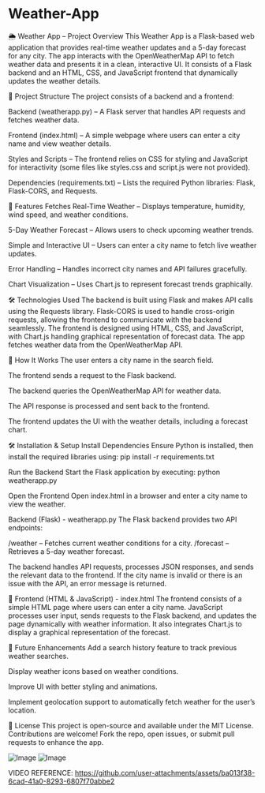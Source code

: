 # Weather-App

🌦️ Weather App – Project Overview
This Weather App is a Flask-based web application that provides real-time weather updates and a 5-day forecast for any city. The app interacts with the OpenWeatherMap API to fetch weather data and presents it in a clean, interactive UI. It consists of a Flask backend and an HTML, CSS, and JavaScript frontend that dynamically updates the weather details.

📂 Project Structure
  The project consists of a backend and a frontend:
  
  Backend (weatherapp.py) – A Flask server that handles API requests and fetches weather data.
  
  Frontend (index.html) – A simple webpage where users can enter a city name and view weather details.
  
  Styles and Scripts – The frontend relies on CSS for styling and JavaScript for interactivity (some files like styles.css and script.js were not provided).
  
  Dependencies (requirements.txt) – Lists the required Python libraries: Flask, Flask-CORS, and Requests.

🌟 Features
  Fetches Real-Time Weather – Displays temperature, humidity, wind speed, and weather conditions.
  
  5-Day Weather Forecast – Allows users to check upcoming weather trends.
  
  Simple and Interactive UI – Users can enter a city name to fetch live weather updates.
  
  Error Handling – Handles incorrect city names and API failures gracefully.
  
  Chart Visualization – Uses Chart.js to represent forecast trends graphically.

🛠️ Technologies Used
The backend is built using Flask and makes API calls using the Requests library. Flask-CORS is used to handle cross-origin requests, allowing the frontend to communicate with the backend seamlessly. The frontend is designed using HTML, CSS, and JavaScript, with Chart.js handling graphical representation of forecast data. The app fetches weather data from the OpenWeatherMap API.

🚀 How It Works
  The user enters a city name in the search field.
  
  The frontend sends a request to the Flask backend.
  
  The backend queries the OpenWeatherMap API for weather data.
  
  The API response is processed and sent back to the frontend.
  
  The frontend updates the UI with the weather details, including a forecast chart.

🛠️ Installation & Setup
Install Dependencies
  Ensure Python is installed, then install the required libraries using:
        pip install -r requirements.txt
      
Run the Backend
  Start the Flask application by executing:
        python weatherapp.py
      
Open the Frontend
  Open index.html in a browser and enter a city name to view the weather.

 Backend (Flask) - weatherapp.py
  The Flask backend provides two API endpoints:

  /weather – Fetches current weather conditions for a city.
  /forecast – Retrieves a 5-day weather forecast.

The backend handles API requests, processes JSON responses, and sends the relevant data to the frontend.
If the city name is invalid or there is an issue with the API, an error message is returned.

📜 Frontend (HTML & JavaScript) - index.html
The frontend consists of a simple HTML page where users can enter a city name. JavaScript processes user input, sends requests to the Flask backend, and updates the page dynamically with weather information. It also integrates Chart.js to display a graphical representation of the forecast.


📌 Future Enhancements
  Add a search history feature to track previous weather searches.
  
  Display weather icons based on weather conditions.
  
  Improve UI with better styling and animations.
  
  Implement geolocation support to automatically fetch weather for the user’s location.


📜 License
This project is open-source and available under the MIT License.
Contributions are welcome! Fork the repo, open issues, or submit pull requests to enhance the app.


![Image](https://github.com/user-attachments/assets/c1125848-bda5-4f25-afbe-36aaf4fafa9c)
![Image](https://github.com/user-attachments/assets/14991283-b3ea-4d91-8fef-521231832d74)

VIDEO REFERENCE:
https://github.com/user-attachments/assets/ba013f38-6cad-41a0-8293-6807f70abbe2
